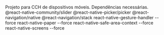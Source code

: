 Projeto para CCH de dispositivos móveis.
Dependências necessárias.
@react-native-community/slider
@react-native-picker/picker
@react-navigation/native
@react-navigation/stack
react-native-gesture-handler --force
react-native-paper --force
react-native-safe-area-context --force
react-native-screens --force